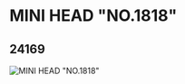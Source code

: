 # MINI HEAD "NO.1818"
## 24169
![MINI HEAD "NO.1818"](https://lc-www-live-s.legocdn.com/media/bricks/5/2/6129763.jpg)